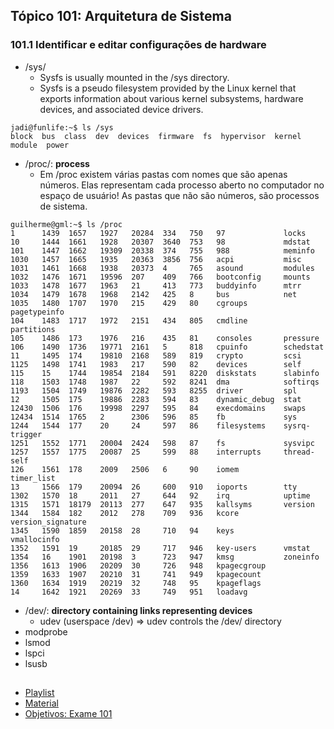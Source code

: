 ## Tópico 101: Arquitetura de Sistema
### 101.1 Identificar e editar configurações de hardware

- /sys/
  - Sysfs is usually mounted in the /sys directory.
  - Sysfs is a pseudo filesystem provided by the Linux kernel that exports information about various kernel subsystems, hardware devices, and associated device drivers.
``` console
jadi@funlife:~$ ls /sys
block  bus  class  dev  devices  firmware  fs  hypervisor  kernel  module  power
```
- /proc/: **process**
  - Em /proc existem várias pastas com nomes que são apenas números. Elas representam cada processo aberto no computador no espaço de usuário! As pastas que não são números, são processos de sistema.
``` console
guilherme@gml:~$ ls /proc
1      1439  1657   1927   20284  334   750   97             locks
10     1444  1661   1928   20307  3640  753   98             mdstat
101    1447  1662   19309  20338  374   755   988            meminfo
1030   1457  1665   1935   20363  3856  756   acpi           misc
1031   1461  1668   1938   20373  4     765   asound         modules
1032   1476  1671   19596  207    409   766   bootconfig     mounts
1033   1478  1677   1963   21     413   773   buddyinfo      mtrr
1034   1479  1678   1968   2142   425   8     bus            net
1035   1480  1707   1970   215    429   80    cgroups        pagetypeinfo
104    1483  1717   1972   2151   434   805   cmdline        partitions
105    1486  173    1976   216    435   81    consoles       pressure
106    1490  1736   19771  2161   5     818   cpuinfo        schedstat
11     1495  174    19810  2168   589   819   crypto         scsi
1125   1498  1741   1983   217    590   82    devices        self
115    15    1744   19854  2184   591   8220  diskstats      slabinfo
118    1503  1748   1987   22     592   8241  dma            softirqs
1193   1504  1749   19876  2282   593   8255  driver         spl
12     1505  175    19886  2283   594   83    dynamic_debug  stat
12430  1506  176    19998  2297   595   84    execdomains    swaps
12434  1514  1765   2      2306   596   85    fb             sys
1244   1544  177    20     24     597   86    filesystems    sysrq-trigger
1251   1552  1771   20004  2424   598   87    fs             sysvipc
1257   1557  1775   20087  25     599   88    interrupts     thread-self
126    1561  178    2009   2506   6     90    iomem          timer_list
13     1566  179    20094  26     600   910   ioports        tty
1302   1570  18     2011   27     644   92    irq            uptime
1315   1571  18179  20113  277    647   935   kallsyms       version
1344   1584  182    2012   278    709   936   kcore          version_signature
1345   1590  1859   20158  28     710   94    keys           vmallocinfo
1352   1591  19     20185  29     717   946   key-users      vmstat
1354   16    1901   20198  3      723   947   kmsg           zoneinfo
1356   1613  1906   20209  30     726   948   kpagecgroup
1359   1633  1907   20210  31     741   949   kpagecount
1360   1634  1919   20219  32     748   95    kpageflags
14     1642  1921   20269  33     749   951   loadavg
```
- /dev/: **directory containing links representing devices**
  - udev (userspace /dev) => udev controls the /dev/ directory
- modprobe
- lsmod
- lspci
- lsusb

##

- [Playlist](https://www.youtube.com/playlist?list=PLFOYXCPEqdNUU55Xvgst8wGTWnz_sd-cj)
- [Material](https://github.com/guilhermemoraes1/all-courses/blob/main/huawei/cloud-computing/course.md)
- [Objetivos: Exame 101](https://wiki.lpi.org/wiki/LPIC-1_Objectives_V5.0(PT-BR)#Objetivos:_Exame_101)
